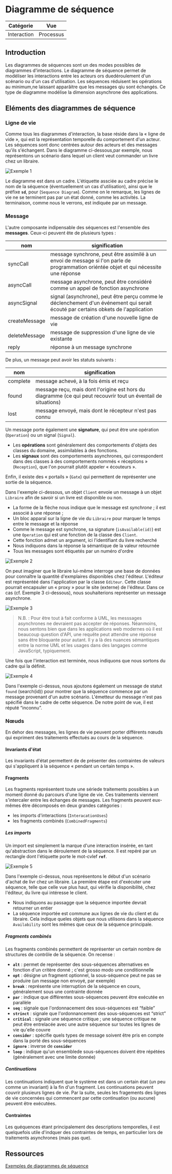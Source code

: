 # Diagramme de séquence

| Catégorie | Vue |
|---|---|
| Interaction | Processus |

## Introduction

Les diagrammes de séquences sont un des modes possibles de diagrammes d'interactions.
Le diagramme de séquence permet de modéliser les interactions entre les acteurs ors duedéroulement d'un scénario ou d'un cas d'utilisation.
Les séquences réduisent les opérations au minimum,ne laissant apparâitre que les messages qiu sont échangés.
Ce type de diagramme modélise la dimension asynchrone des applications.

## Eléments des diagrammes de séquence

### Ligne de vie

Comme tous les diagrammes d'interaction, la base réside dans la « ligne de vide », qui est la représentation temporelle du comportement d'un acteur.
Les séquences sont donc centrées autour des acteurs et des messages qu'ils s'échangent.
Dans le diagramme ci-dessous,par exemple, nous représentons un scénario dans lequel un client veut commander un livre chez un libraire.

![Exemple 1](images/sequence_1.jpg)

Le diagramme est dans un cadre.
L'étiquette assciée au cadre précise le nom de la séquence (éventuellement un cas d'utilisation), ainsi que le préfixe **`sd`**, pour (`Sequence Diagram`).
Comme on le remarque, les lignes de vie ne se terminent pas par un état donné, comme les activités.
La terminaison, comme nous le verrons, est indiquée par un message.


### Message

L'autre composante indipensable des séquences est l'ensemble des **messages**.
Ceux-ci peuvent ête de plusieurs types :

| nom  | signification |
|---|---|
| syncCall | message synchrone, peut être assimilé à un envoi de message si l'on parle de programmation oriéntée objet et qui nécessite une réponse  |
| asyncCall | message asynchrone, peut être considéré comme un appel de fonction asynchrone |
| asyncSignal | signal (asynchrone), peut être perçu comme le déclenchement d'un événement qui serait écouté par certains obkets de l'application |
| createMessage | message de création d'une nouvelle ligne de vie |
| deleteMessage | message de suppression d'une ligne de vie existante |
| reply | réponse à un message synchrone |

De plus, un message peut avoir les statuts suivants :

| nom  | signification |
|---|---|
| complete | message achevé, à la fois émis et reçu |
| found |  message reçu, mais dont l'origine est hors du diagramme (ce qui peut recouvrir tout un éventail de situations) |
| lost | message envoyé, mais dont le récepteur n'est pas connu 

Un message porte également une **signature**, qui peut être une opération (`Operation`) ou un signal (`Signal`).
* Les **opérations** sont généralement des comportements d'objets des classes du domaine, assimilables à des fonctions.
* Les **signaux** sont des comportements asynchrones, qui correspondent dans des classes à des comportements nommés « réceptions » (`Reception`), que l'on pourrait plutôt appeler « écouteurs ».

Enfin, il existe des « portails » (`Gate`) qui permettent de représenter une sortie de la séquence.

Dans l'exemple ci-dessous, un objet `Client` envoie un message à un objet `Libraire` afin de savoir si un livre est disponible ou non.
* La forme de la flèche nous indique que le message est _synchrone_ ; il est associé à une réponse ;
* Un bloc apparaî sur la ligne de vie du `Libraire` pour marquer le temps entre le message et la réponse
* Comme le message est synchrone, sa signature (`isAvailable(id)`) est une `Operation` qui est une fonction de la classe des `Client`.
* Cette fonction admet un argument, ici l'identifiant du livre recherché
* Nous indiquons dans la réponse la sémantique de la valeur retournée
* Tous les messages sont étiquetés par un numéro d'ordre

![Exemple 2](images/sequence_2.jpg)

On peut imaginer que le libraire lui-même interroge une base de données pour connaître la quantité d'exmplaires disponibles chez l'éditeur.
L'éditeur est représentéé dans l'application par la classe `Editeur`.
Cette classe pourrait encapsuler un « proxy » pour le site (externe) de l'éditeur.
Dans ce cas (cf. Exemple 3 ci-dessous), nous souhaiterions représenter un message asynchrone. 

![Exemple 3](images/sequence_3.jpg)

> N.B. : Pour être tout à fait conforme à UML, les messsages asynchrones ne devraient pas accepter de réponses. Néanmoins, nous sentons bien que dans les applications web modernes où il est beaucoup question d'API, une requête peut attendre une réponse sans être bloquante pour autant. Il y a là des nuances sémantiques entre la norme UML et les usages dans des langages comme JavaScript, typiquement. 

Une fois que l'interaction est terminée, nous indiquons que nous sortons du cadre qui la définit.

![Exemple 4](images/sequence_4.jpg)

Dans l'exemple ci-dessus, nous ajoutons également un message de statut `found` (search(id)) pour montrer que la séquence commence par un message provenant d'un autre scénario. 
L'émetteur du message n'est pas spécifié dans le cadre de cette séquence.
De notre point de vue, il est réputé “inconnu”.

### Nœuds

En dehor des messages, les lignes de vie peuvent porter différents nœuds qui expriment des traitements effectués au cours de la séquence.

#### Invariants d'état

Les invariants d'état permettent de de présenter des contraintes de valeurs qui s'appliquent à la séquence « pendant un certain temps ».

#### Fragments

Les fragments représentent toute une sériede traitements possibles à un moment donné du parcours d'une ligne de vie.
Ces traitements viennent s'intercaler entre les échanges de messages.
Les fragments peuvent eux-mêmes être décomposés en deux grandes catégories :
* les imports d'interactions (`InteracationUses`)
* les fragments combinés (`CombinedFragments`)

##### Les imports

Un import est simplement la marque d'une interaction insérée, en tant qu'abstraction dans le déroulement de la séquence.
Il est repéré par un rectangle dont l'étiquette porte le mot-cvlef **`ref`**. 

![Exemple 5](images/sequence_5.jpg)

Dans l'exemple ci-dessus, nous représentons le début d'un scénario d'achat de livr chez un libraire.
La première étape est d'exécuter une séquence, telle que celle vue plus haut, qui vérifie la disponibilité, chez l'éditeur, du livre qui intéresse le client.  
* Nous indiquons au passagge que la séquence importée devrait retourner un entier
* La séquence importée est commune aux lignes de vie du client et du libraire. Cela indique queles objets que nous utilisons dans la séquence `Availability` sont les mêmes que ceux de la séquence principale.

##### Fragments combinés

Les fragments combinés permettent de représenter un certain nombre de structures de contrôle de la séquence.
On recense :
* **`alt`** : permet de représenter des sous-séquences alternatives en fonction d'un critère donné ; c'est grosso modo une conditionnelle
* **`opt`** : désigne un fragment optionnel, la sous-séquence peut ne pas se produire (un message non envoyé, par exemple)
* **`break`** : représente une interruption de la séquence en cours, généralement sous une contrainte donnée
* **`par`** : indique que différentes sous-séquences peuvent être exécutée en parallèle
* **`seq`** : signale que l'ordonnacement des sous-séquences est “faible”
* **`strinct`** : signale que l'ordonnancement des sous-séquences est “strict”
* **`critical`** : signale une séquence critique ; une séquence critique ne peut être entrelacée avec une autre séquence sur toutes les lignes de vie qu'elle couvre
* **`consider`** : spécifie quels types de message soivent être pris en compte dans la porté des sous-séquences
* **`ignore`** : inverse de **`consider`**
* **`loop`** : indique qu'un ensemblede sous-séquences doivent être répétées (généralement avec une limite donnée)

##### Continuations

Les continuations indiquent que le système est dans un certain état (un peu comme un invariant) à la fin d'un fragment.
Les continuations peuvent couvrir plusieurs lignes de vie.
Par la suite, seules les fragements des lignes de vie concernées qui commencent par cette continuation (ou aucune) peuvent être exécutées.

#### Contraintes

Les quéquences étant principalement des descriptions temporelles, il est quelquefois utile d'indquer des contraintes de temps, en particulier lors de traitements asynchrones (mais pas que).

## Ressources

[Exemples de diagrammes de séquence](https://cian.developpez.com/uml/tutoriel/u2_sequence/#L1.2)